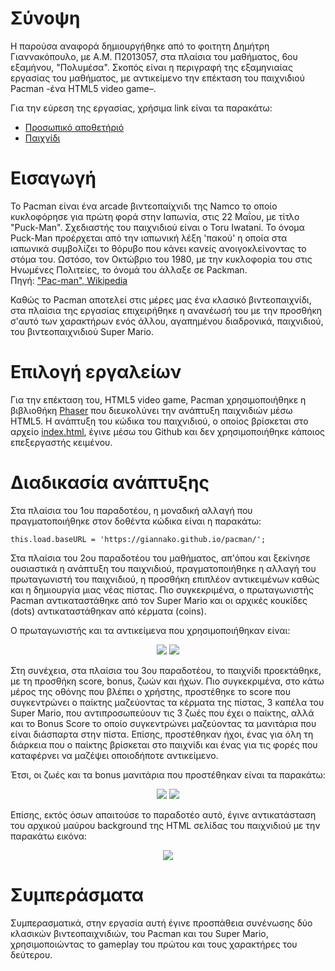 # Σύνοψη

Η παρούσα αναφορά δημιουργήθηκε από το φοιτητη Δημήτρη Γιαννακόπουλο, με Α.Μ. Π2013057, στα πλαίσια του μαθήματος, 6ου εξαμήνου, "Πολυμέσα". Σκοπός είναι η περιγραφή της εξαμηνιαίας εργασίας του μαθήματος, με αντικείμενο την επέκταση του παιχνιδιού Pacman -ένα HTML5 video game–. 

Για την εύρεση της εργασίας, χρήσιμα link είναι τα παρακάτω:
* [Προσωπικό αποθετήριό](https://github.com/giannako/pacman)
* [Παιχνίδι](https://giannako.github.io/pacman/)


# Εισαγωγή

Το Pacman είναι ένα arcade βιντεοπαίχνιδι της Namco το οποίο κυκλοφόρησε για πρώτη φορά στην Ιαπωνία, στις 22 Μαΐου, με τίτλο "Puck-Man".  Σχεδιαστής του παιχνιδιού είναι ο Toru Iwatani. Το όνομα Puck-Man προέρχεται από την ιαπωνική λέξη 'πακού' η οποία στα ιαπωνικά συμβολίζει το θόρυβο που κάνει κανείς ανοιγοκλείνοντας το στόμα του. Ωστόσο, τον Οκτώβριο του 1980, με την κυκλοφορία του στις Ηνωμένες Πολιτείες, το όνομά του άλλαξε σε Packman. <br>
Πηγή: ["Pac-man", Wikipedia](https://en.wikipedia.org/wiki/Pac-Man)

Καθώς το Pacman αποτελεί στις μέρες μας ένα κλασικό βιντεοπαιχνίδι, στα πλαίσια της εργασίας επιχειρήθηκε η ανανέωσή του με την προσθήκη σ'αυτό των χαρακτήρων ενός άλλου, αγαπημένου διαδρονικά, παιχνιδιού, του βιντεοπαιχνιδιού Super Mario.

# Επιλογή εργαλείων

Για την επέκταση του, HTML5 video game, Pacman χρησιμοποιήθηκε η βιβλιοθήκη [Phaser](https://phaser.io/) που διευκολύνει την ανάπτυξη παιχνιδιών μέσω HTML5. Η ανάπτυξη του κώδικα του παιχνιδιού, ο οποίος βρίσκεται στο αρχείο [index.html](https://github.com/giannako/pacman/blob/master/index.html), έγινε μέσω του Github και δεν χρησιμοποιήθηκε κάποιος επεξεργαστής κειμένου.

# Διαδικασία ανάπτυξης

Στα πλαίσια του 1ου παραδοτέου, η μοναδική αλλαγή που πραγματοποιήθηκε στον δοθέντα κώδικα είναι η παρακάτω:
```
this.load.baseURL = 'https://giannako.github.io/pacman/';
```

Στα πλαίσια του 2ου παραδοτέου του μαθήματος, απ'όπου και ξεκίνησε ουσιαστικά η ανάπτυξη του παιχνιδιού, πραγματοποιήθηκε η αλλαγή του πρωταγωνιστή του παιχνιδιού, η προσθήκη επιπλέον αντικειμένων καθώς και η δημιουργία μιας νέας πίστας. Πιο συγκεκριμένα, ο πρωταγωνιστής Pacman αντικαταστάθηκε από τον Super Mario και οι αρχικές κουκίδες (dots) αντικαταστάθηκαν από κέρματα (coins).

Ο πρωταγωνιστής και τα αντικείμενα που χρησιμοποιήθηκαν είναι:
<p align="center">
  <img src="http://icons.iconarchive.com/icons/ph03nyx/super-mario/128/Paper-Mario-icon.png">
  <img src="http://icons.iconarchive.com/icons/ph03nyx/super-mario/64/Question-Coin-icon.png">
</p>


Στη συνέχεια, στα πλαίσια του 3ου παραδοτέου, το παιχνίδι προεκτάθηκε, με τη προσθήκη score, bonus, ζωών και ήχων. Πιο συγκεκριμένα, στο κάτω μέρος της οθόνης που βλέπει ο χρήστης, προστέθηκε το score που συγκεντρώνει ο παίκτης μαζεύοντας τα κέρματα της πίστας, 3 καπέλα του Super Mario, που αντιπροσωπεύουν τις 3 ζωές που έχει ο παίκτης, αλλά και το Bonus Score το οποίο συγκεντρώνει μαζεύοντας τα μανιτάρια που είναι διάσπαρτα στην πίστα. Επίσης, προστέθηκαν ήχοι, ένας για όλη τη διάρκεια που ο παίκτης βρίσκεται στο παιχνίδι και ένας για τις φορές που καταφέρνει να μαζέψει οποιοδήποτε αντικείμενο. 

Έτσι, οι ζωές και τα bonus μανιτάρια που προστέθηκαν είναι τα παρακάτω:
<p align="center">
  <img src="https://cloud.githubusercontent.com/assets/17690864/26557368/9ccba386-44a9-11e7-94ec-2c2319be43b5.png">
  <img src="https://cloud.githubusercontent.com/assets/17690864/26557415/e81356cc-44a9-11e7-82d3-00bb34567dc7.png">
</p>

Επίσης, εκτός όσων απαιτούσε το παραδοτέο αυτό, έγινε αντικατάσταση του αρχικού μαύρου background της HTML σελίδας του παιχνιδιού με την παρακάτω εικόνα:
<p align="center">
  <img src="https://cloud.githubusercontent.com/assets/17690864/26557670/cd5d4174-44ab-11e7-9f52-c019d98c13ec.jpg">
</p>

# Συμπεράσματα

Συμπερασματικά, στην εργασία αυτή έγινε προσπάθεια συνένωσης δύο κλασικών βιντεοπαιχνιδιών, του Pacman και του Super Mario, χρησιμοποιώντας το gameplay του πρώτου και τους χαρακτήρες του δεύτερου. 
